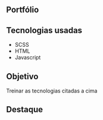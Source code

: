 ## Portfólio 

## Tecnologias usadas
- SCSS
- HTML
- Javascript

## Objetivo
Treinar as tecnologias citadas a cima

## Destaque


